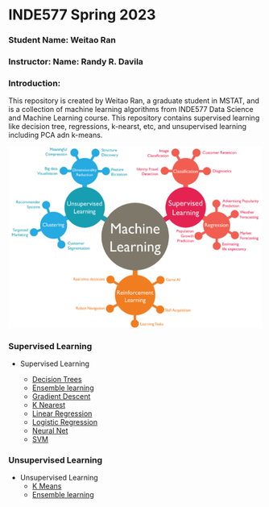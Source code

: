 # INDE577 Spring 2023

### Student Name: Weitao Ran  
### Instructor: Name: Randy R. Davila  

### **Introduction**:   
This repository is created by Weitao Ran, a graduate student in MSTAT,  and is a collection of machine learning algorithms from INDE577 Data Science and Machine Learning course. This repository contains supervised learning like decision tree, regressions, k-nearst, etc, and unsupervised learning including PCA adn k-means.    

  ![Alt text](machine-learning.png)
      
### Supervised Learning 
 
+ Supervised Learning

  + [Decision Trees](https://github.com/iris-Ranwt/INDE577/tree/main/supervised-learning/Decision-Tress)
  + [Ensemble learning](https://github.com/iris-Ranwt/INDE577/tree/main/supervised-learning/Ensemble-learning)
  + [Gradient Descent](https://github.com/iris-Ranwt/INDE577/tree/main/supervised-learning/Gradient_Descent)
  + [K Nearest](https://github.com/iris-Ranwt/INDE577/tree/main/supervised-learning/K-Nearest)
  + [Linear Regression](https://github.com/iris-Ranwt/INDE577/tree/main/supervised-learning/Linear-Regression)
  + [Logistic Regression](https://github.com/iris-Ranwt/INDE577/tree/main/supervised-learning/Logistic_Regression)
  + [Neural Net](https://github.com/iris-Ranwt/INDE577/tree/main/supervised-learning/Neural-Net)
  + [SVM](https://github.com/iris-Ranwt/INDE577/tree/main/supervised-learning/SVM)
  

  
### Unsupervised Learning 

+ Unsupervised Learning
  + [K Means](https://github.com/iris-Ranwt/INDE577/tree/main/supervised-learning/k-means)
  + [Ensemble learning](https://github.com/iris-Ranwt/INDE577/tree/main/supervised-learning/PCA)  
  
  
  
  
  
  
  